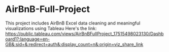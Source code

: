 # AirBnB-Full-Project
This project includes AirBnB Excel data cleaning and meaningful visualizations using Tableau 
Here's the link: https://public.tableau.com/views/AirBnBFullProject_17515498023130/Dashboard1?:language=en-GB&:sid=&:redirect=auth&:display_count=n&:origin=viz_share_link
